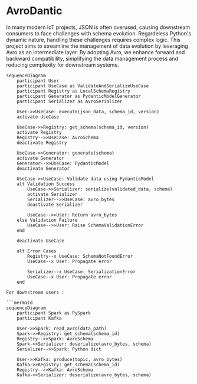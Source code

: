 # AvroDantic

In many modern IoT projects, JSON is often overused, causing downstream consumers to face challenges with schema evolution. Regardeless Python's dynamic nature, handling these challenges requires complex logic. This project aims to streamline the management of data evolution by leveraging Avro as an intermediate layer. By adopting Avro, we enhance forward and backward compatibility, simplifying the data management process and reducing complexity for downstream systems.

```mermaid
sequenceDiagram
    participant User
    participant UseCase as ValidateAndSerializeUseCase
    participant Registry as LocalSchemaRegistry
    participant Generator as PydanticModelGenerator
    participant Serializer as AvroSerializer
    
    User->>UseCase: execute(json_data, schema_id, version)
    activate UseCase
    
    UseCase->>Registry: get_schema(schema_id, version)
    activate Registry
    Registry-->>UseCase: AvroSchema
    deactivate Registry
    
    UseCase->>Generator: generate(schema)
    activate Generator
    Generator-->>UseCase: PydanticModel
    deactivate Generator
    
    UseCase->>UseCase: Validate data using PydanticModel
    alt Validation Success
        UseCase->>Serializer: serialize(validated_data, schema)
        activate Serializer
        Serializer-->>UseCase: avro_bytes
        deactivate Serializer
        
        UseCase-->>User: Return avro_bytes
    else Validation Failure
        UseCase-->>User: Raise SchemaValidationError
    end
    
    deactivate UseCase
    
    alt Error Cases
        Registry--x UseCase: SchemaNotFoundError
        UseCase--x User: Propagate error
        
        Serializer--x UseCase: SerializationError
        UseCase--x User: Propagate error
    end

For downstream users :

```mermaid
sequenceDiagram
    participant Spark as PySpark
    participant Kafka
    
    User->>Spark: read_avro(data_path)
    Spark->>Registry: get_schema(schema_id)
    Registry-->>Spark: AvroSchema
    Spark->>Serializer: deserialize(avro_bytes, schema)
    Serializer-->>Spark: Python dict
    
    User->>Kafka: produce(topic, avro_bytes)
    Kafka->>Registry: get_schema(schema_id)
    Registry-->>Kafka: AvroSchema
    Kafka->>Serializer: deserialize(avro_bytes, schema)
